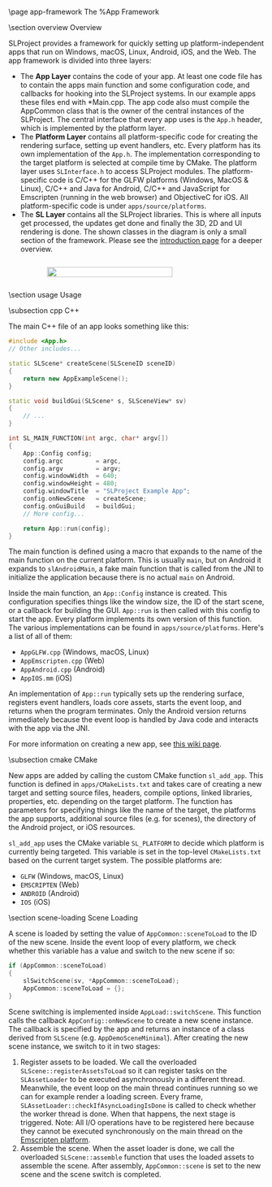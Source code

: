 \page app-framework The %App Framework

\section overview Overview

SLProject provides a framework for quickly setting up platform-independent apps that run on Windows, macOS, Linux, Android, iOS, and the Web. The app framework is divided into three layers:

- The **App Layer** contains the code of your app. At least one code file has to contain the apps main function and some configuration code, and callbacks for hooking into the SLProject systems. In our example apps these files end with *Main.cpp. The app code also must compile the AppCommon class that is the owner of the central instances of the SLProject. The central interface that every app uses is the `App.h` header, which is implemented by the platform layer.
- The **Platform Layer** contains all platform-specific code for creating the rendering surface, setting up event handlers, etc. Every platform has its own implementation of the `App.h`. The implementation corresponding to the target platform is selected at compile time by CMake. The platform layer uses `SLInterface.h` to access SLProject modules. The platform-specific code is C/C++ for the GLFW platforms (Windows, MacOS & Linux), C/C++ and Java for Android, C/C++ and JavaScript for Emscripten (running in the web browser) and ObjectiveC for iOS. All platform-specific code is under `apps/source/platforms`.
- The **SL Layer** contains all the SLProject libraries. This is where all inputs get processed, the updates get done and finally the 3D, 2D and UI rendering is done. The shown classes in the diagram is only a small section of the framework. Please see the [introduction page](https://cpvrlab.github.io/SLProject4/introduction.html) for a deeper overview.

<div style="width: 100%; justify-content: center; display: flex; margin: 20pt 0">
    <img src="images/app_framework.svg" width="70%">
</div>

\section usage Usage

\subsection cpp C++

The main C++ file of an app looks something like this:

```cpp
#include <App.h>
// Other includes...

static SLScene* createScene(SLSceneID sceneID)
{
    return new AppExampleScene();
}

static void buildGui(SLScene* s, SLSceneView* sv)
{
    // ...
}

int SL_MAIN_FUNCTION(int argc, char* argv[])
{
    App::Config config;
    config.argc         = argc,
    config.argv         = argv;
    config.windowWidth  = 640;
    config.windowHeight = 480;
    config.windowTitle  = "SLProject Example App";
    config.onNewScene   = createScene;
    config.onGuiBuild   = buildGui;
    // More config...

    return App::run(config);
}
```

The main function is defined using a macro that expands to the name of the main function on the current platform. This is usually `main`, but on Android it expands to `slAndroidMain`, a fake main function that is called from the JNI to initialize the application because there is no actual `main` on Android.

Inside the main function, an `App::Config` instance is created. This configuration specifies things like the window size, the ID of the start scene, or a callback for building the GUI. `App::run` is then called with this config to start the app. Every platform implements its own version of this function. The various implementations can be found in `apps/source/platforms`.
Here's a list of all of them:

- `AppGLFW.cpp` (Windows, macOS, Linux)
- `AppEmscripten.cpp` (Web)
- `AppAndroid.cpp` (Android)
- `AppIOS.mm` (iOS)

An implementation of `App::run` typically sets up the rendering surface, registers event handlers, loads core assets, starts the event loop, and returns when the program terminates. Only the Android version returns immediately because the event loop is handled by Java code and interacts with the app via the JNI.

For more information on creating a new app, see [this wiki page](https://github.com/cpvrlab/SLProject4/wiki/Creating-a-New-App).

\subsection cmake CMake

New apps are added by calling the custom CMake function `sl_add_app`. This function is defined in `apps/CMakeLists.txt` and takes care of creating a new target and setting source files, headers, compile options, linked libraries, properties, etc. depending on the target platform. The function has parameters for specifying things like the name of the target, the platforms the app supports, additional source files (e.g. for scenes), the directory of the Android project, or iOS resources.

`sl_add_app` uses the CMake variable `SL_PLATFORM` to decide which platform is currently being targeted. This variable is set in the top-level `CMakeLists.txt` based on the current target system. The possible platforms are:

- `GLFW` (Windows, macOS, Linux)
- `EMSCRIPTEN` (Web)
- `ANDROID` (Android)
- `IOS` (iOS)

\section scene-loading Scene Loading

A scene is loaded by setting the value of `AppCommon::sceneToLoad` to the ID of the new scene. Inside the event loop of every platform, we check whether this variable has a value and switch to the new scene if so:

```cpp
if (AppCommon::sceneToLoad)
{
    slSwitchScene(sv, *AppCommon::sceneToLoad);
    AppCommon::sceneToLoad = {};
}
```

Scene switching is implemented inside `AppLoad::switchScene`. This function calls the callback `AppConfig::onNewScene` to create a new scene instance. The callback is specified by the app and returns an instance of a class derived from `SLScene` (e.g. `AppDemoSceneMinimal`). After creating the new scene instance, we switch to it in two stages:

1. Register assets to be loaded. We call the overloaded `SLScene::registerAssetsToLoad` so it can register tasks on the `SLAssetLoader` to be executed asynchronously in a different thread. Meanwhile, the event loop on the main thread continues running so we can for example render a loading screen. Every frame, `SLAssetLoader::checkIfAsyncLoadingIsDone` is called to check whether the worker thread is done. When that happens, the next stage is triggered. Note: All I/O operations have to be registered here because they cannot be executed synchronously on the main thread on the [Emscripten platform](https://cpvrlab.github.io/SLProject4/emscripten.html).
2. Assemble the scene. When the asset loader is done, we call the overloaded `SLScene::assemble` function that uses the loaded assets to assemble the scene. After assembly, `AppCommon::scene` is set to the new scene and the scene switch is completed.
